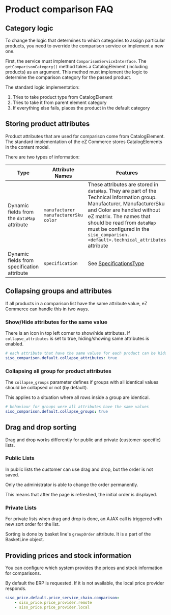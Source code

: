 # Product comparison FAQ

## Category logic

To change the logic that determines to which categories to assign particular products,
you need to override the comparison service or implement a new one.

First, the service must implement `ComparisonServiceInterface`.
The `getComparisonCategory()` method takes a CatalogElement (including products) as an argument.
This method must implement the logic to determine the comparison category for the passed product.

The standard logic implementation:

1. Tries to take product type from CatalogElement
1. Tries to take it from parent element category
1. If everything else fails, places the product in the default category

## Storing product attributes

Product attributes that are used for comparison come from CatalogElement.
The standard implementation of the eZ Commerce stores CatalogElements in the content model.

There are two types of information:

|Type|Attribute Names|Features|
|--- |--- |--- |
|Dynamic fields from the `dataMap` attribute|`manufacturer`</br>`manufacturerSku`</br>`color`|These attributes are stored in `dataMap`. They are part of the Technical Information group.</br>Manufacturer, ManufacturerSku and Color are handled without eZ matrix. The names that should be read from `dataMap` must be configured in the `siso_comparison.<default>.technical_attributes` attribute|
|Dynamic fields from specification attribute|`specification`|See [SpecificationsType](../../api/additional_ez_fieldtypes/specificationstype.md)|

## Collapsing groups and attributes

If all products in a comparison list have the same attribute value, 
eZ Commerce can handle this in two ways.

### Show/Hide attributes for the same value

There is an icon in top left corner to show/hide attributes.
If `collapse_attributes` is set to true, hiding/showing same attributes is enabled.

``` yaml
# each attribute that have the same values for each product can be hidden
siso_comparison.default.collapse_attributes: true
```

### Collapsing all group for product attributes

The `collapse_groups` parameter defines if groups with all identical values should be collapsed or not (by default). 

This applies to a situation where all rows inside a group are identical.

``` yaml
# behaviour for groups were all attributes have the same values
siso_comparison.default.collapse_groups: true
```

## Drag and drop sorting

Drag and drop works differently for public and private (customer-specific) lists.

### Public Lists

In public lists the customer can use drag and drop, but the order is not saved.

Only the administrator is able to change the order permanently.

This means that after the page is refreshed, the initial order is displayed.

### Private Lists

For private lists when drag and drop is done, an AJAX call is triggered with new sort order for the list.

Sorting is done by basket line's `groupOrder` attribute. It is a part of the BasketLine object.

## Providing prices and stock information

You can configure which system provides the prices and stock information for comparisons.

By default the ERP is requested. If it is not available, the local price provider responds. 

``` yaml
siso_price.default.price_service_chain.comparison:
    - siso_price.price_provider.remote
    - siso_price.price_provider.local
```
